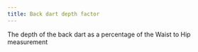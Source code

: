 ```yaml
---
title: Back dart depth factor
---
```


The depth of the back dart as a percentage of the Waist to Hip measurement